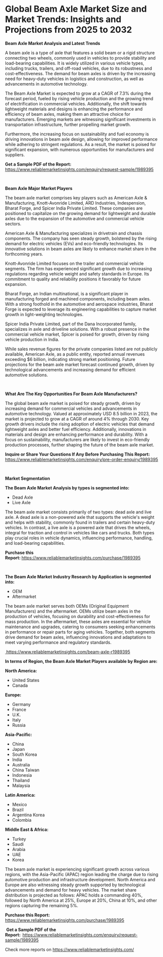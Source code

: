 <p><h1>Global Beam Axle Market Size and Market Trends: Insights and Projections from 2025 to 2032</h1></p><p><strong>Beam Axle Market Analysis and Latest Trends</strong></p>
<p><p>A beam axle is a type of axle that features a solid beam or a rigid structure connecting two wheels, commonly used in vehicles to provide stability and load-bearing capabilities. It is widely utilized in various vehicle types, including trucks, trailers, and off-road vehicles, due to its robustness and cost-effectiveness. The demand for beam axles is driven by the increasing need for heavy-duty vehicles in logistics and construction, as well as advancements in automotive technology.</p><p>The Beam Axle Market is expected to grow at a CAGR of 7.3% during the forecast period, fueled by rising vehicle production and the growing trend of electrification in commercial vehicles. Additionally, the shift towards lightweight materials and designs is enhancing the performance and efficiency of beam axles, making them an attractive choice for manufacturers. Emerging markets are witnessing significant investments in transportation infrastructure, further propelling market growth. </p><p>Furthermore, the increasing focus on sustainability and fuel economy is driving innovations in beam axle design, allowing for improved performance while adhering to stringent regulations. As a result, the market is poised for significant expansion, with numerous opportunities for manufacturers and suppliers.</p></p>
<p><strong>Get a Sample PDF of the Report:&nbsp;</strong> <a href="https://www.reliablemarketinsights.com/enquiry/request-sample/1989395?utm_campaign=3295&utm_medium=2&utm_source=Github&utm_content=ia&utm_term=10042025&utm_id=beam-axle">https://www.reliablemarketinsights.com/enquiry/request-sample/1989395</a></p>
<p>&nbsp;</p>
<p><strong>Beam Axle Major Market Players</strong></p>
<p><p>The beam axle market comprises key players such as American Axle & Manufacturing, Knott-Avonride Limited, ARD Industries, Indespension, Bharat Forge, and Spicer India Private Limited. These companies are positioned to capitalize on the growing demand for lightweight and durable axles due to the expansion of the automotive and commercial vehicle sectors.</p><p>American Axle & Manufacturing specializes in drivetrain and chassis components. The company has seen steady growth, bolstered by the rising demand for electric vehicles (EVs) and eco-friendly technologies. Its innovative solutions in beam axles are likely to enhance market share in the forthcoming years.</p><p>Knott-Avonride Limited focuses on the trailer and commercial vehicle segments. The firm has experienced significant growth due to increasing regulations regarding vehicle weight and safety standards in Europe. Its commitment to quality and reliability positions it favorably for future expansion.</p><p>Bharat Forge, an Indian multinational, is a significant player in manufacturing forged and machined components, including beam axles. With a strong foothold in the automotive and aerospace industries, Bharat Forge is expected to leverage its engineering capabilities to capture market growth in light-weighting technologies.</p><p>Spicer India Private Limited, part of the Dana Incorporated family, specializes in axle and driveline solutions. With a robust presence in the commercial vehicle market, Spicer is poised for growth, driven by rising vehicle production in India.</p><p>While sales revenue figures for the private companies listed are not publicly available, American Axle, as a public entity, reported annual revenues exceeding $6 billion, indicating strong market positioning. Future projections for the beam axle market forecast continued growth, driven by technological advancements and increasing demand for efficient automotive solutions.</p></p>
<p>&nbsp;</p>
<p><strong>What Are The Key Opportunities For Beam Axle Manufacturers?</strong></p>
<p><p>The global beam axle market is poised for steady growth, driven by increasing demand for commercial vehicles and advancements in automotive technology. Valued at approximately USD 8.5 billion in 2023, the market is projected to grow at a CAGR of around 4% through 2030. Key growth drivers include the rising adoption of electric vehicles that demand lightweight axles and better fuel efficiency. Additionally, innovations in materials and design are enhancing performance and durability. With a focus on sustainability, manufacturers are likely to invest in eco-friendly production processes, further shaping the future of the beam axle market.</p></p>
<p><strong>Inquire or Share Your Questions If Any Before Purchasing This Report:</strong> <a href="https://www.reliablemarketinsights.com/enquiry/pre-order-enquiry/1989395?utm_campaign=3295&utm_medium=2&utm_source=Github&utm_content=ia&utm_term=10042025&utm_id=beam-axle">https://www.reliablemarketinsights.com/enquiry/pre-order-enquiry/1989395</a></p>
<p>&nbsp;</p>
<p><strong>Market Segmentation</strong></p>
<p><strong>The Beam Axle Market Analysis by types is segmented into:</strong></p>
<p><ul><li>Dead Axle</li><li>Live Axle</li></ul></p>
<p><p>The beam axle market consists primarily of two types: dead axle and live axle. A dead axle is a non-powered axle that supports the vehicle's weight and helps with stability, commonly found in trailers and certain heavy-duty vehicles. In contrast, a live axle is a powered axle that drives the wheels, integral for traction and control in vehicles like cars and trucks. Both types play crucial roles in vehicle dynamics, influencing performance, handling, and load-bearing capabilities.</p></p>
<p><strong>Purchase this Report:&nbsp;</strong><a href="https://www.reliablemarketinsights.com/purchase/1989395?utm_campaign=3295&utm_medium=2&utm_source=Github&utm_content=ia&utm_term=10042025&utm_id=beam-axle">https://www.reliablemarketinsights.com/purchase/1989395</a></p>
<p>&nbsp;</p>
<p><strong>The Beam Axle Market Industry Research by Application is segmented into:</strong></p>
<p><ul><li>OEM</li><li>Aftermarket</li></ul></p>
<p><p>The beam axle market serves both OEMs (Original Equipment Manufacturers) and the aftermarket. OEMs utilize beam axles in the production of vehicles, focusing on durability and cost-effectiveness for mass production. In the aftermarket, these axles are essential for vehicle maintenance and upgrades, catering to consumers seeking enhancements in performance or repair parts for aging vehicles. Together, both segments drive demand for beam axles, influencing innovations and adaptations to meet varying performance and regulatory standards.</p></p>
<p><a href="https://www.reliablemarketinsights.com/beam-axle-r1989395?utm_campaign=3295&utm_medium=2&utm_source=Github&utm_content=ia&utm_term=10042025&utm_id=beam-axle">&nbsp;https://www.reliablemarketinsights.com/beam-axle-r1989395</a></p>
<p><strong>In terms of Region, the Beam Axle Market Players available by Region are:</strong></p>
<p>
    <p> <strong> North America: </strong>
        <ul>
            <li>United States</li>
            <li>Canada</li>
        </ul>
        </p> 
    <p> <strong> Europe: </strong>
        <ul>
            <li>Germany</li>
            <li>France</li>
            <li>U.K.</li>
            <li>Italy</li>
            <li>Russia</li>
        </ul>
        </p> 
    <p> <strong> Asia-Pacific: </strong>
        <ul>
            <li>China</li>
            <li>Japan</li>
            <li>South Korea</li>
            <li>India</li>
            <li>Australia</li>
            <li>China Taiwan</li>
            <li>Indonesia</li>
            <li>Thailand</li>
            <li>Malaysia</li>
        </ul>
        </p> 
    <p> <strong> Latin America: </strong>
        <ul>
            <li>Mexico</li>
            <li>Brazil</li>
            <li>Argentina Korea</li>
            <li>Colombia</li>
        </ul>
        </p> 
    <p> <strong> Middle East & Africa: </strong>
        <ul>
            <li>Turkey</li>
            <li>Saudi</li>
            <li>Arabia</li>
            <li>UAE</li>
            <li>Korea</li>
        </ul>
    </p>
    </p>
<p><p>The beam axle market is experiencing significant growth across various regions, with the Asia-Pacific (APAC) region leading the charge due to rising automotive production and infrastructure development. North America and Europe are also witnessing steady growth supported by technological advancements and demand for heavy vehicles. The market share distribution is projected as follows: APAC holds a commanding 40%, followed by North America at 25%, Europe at 20%, China at 10%, and other regions capturing the remaining 5%.</p></p>
<p><strong>Purchase this Report: </strong><a href="https://www.reliablemarketinsights.com/purchase/1989395?utm_campaign=3295&utm_medium=2&utm_source=Github&utm_content=ia&utm_term=10042025&utm_id=beam-axle">https://www.reliablemarketinsights.com/purchase/1989395</a></p>
<p>&nbsp;<strong>Get a Sample PDF of the Report:&nbsp;&nbsp;</strong><a href="https://www.reliablemarketinsights.com/enquiry/request-sample/1989395?utm_campaign=3295&utm_medium=2&utm_source=Github&utm_content=ia&utm_term=10042025&utm_id=beam-axle">https://www.reliablemarketinsights.com/enquiry/request-sample/1989395</a></p>
<p><strong></strong></p>
<p>Check more reports on <a href="https://www.reliablemarketinsights.com/?utm_campaign=3295&utm_medium=2&utm_source=Github&utm_content=ia&utm_term=10042025&utm_id=beam-axle">https://www.reliablemarketinsights.com/</a></p>